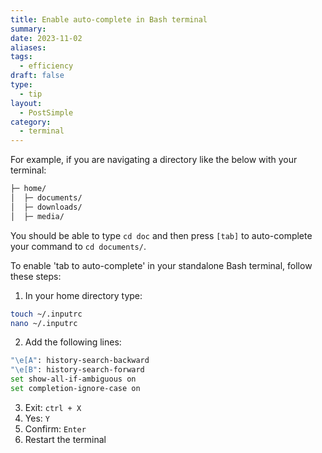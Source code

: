 ```yaml
---
title: Enable auto-complete in Bash terminal
summary: 
date: 2023-11-02
aliases: 
tags:
  - efficiency
draft: false
type:
  - tip
layout:
  - PostSimple
category:
  - terminal
---
```


<Callout text="Using `[tab]` to auto-complete my `cd` commands has always worked in the Bash terminal in VScode by default. When I started using my standalone terminal more, it was not working that way and it was really messing up my flow! Follow these steps to enable auto-complete in your standalone terminal."/>

For example, if you are navigating a directory like the below with your terminal: 
```bash
├─ home/
│  ├─ documents/
│  ├─ downloads/
│  ├─ media/
```

You should be able to type `cd doc` and then press `[tab]` to auto-complete your command to `cd documents/`. 

To enable 'tab to auto-complete' in your standalone Bash terminal, follow these steps: 

1. In your home directory type:

```bash
touch ~/.inputrc
nano ~/.inputrc
```

2. Add the following lines:

```bash
"\e[A": history-search-backward 
"\e[B": history-search-forward 
set show-all-if-ambiguous on 
set completion-ignore-case on
```

3. Exit: `ctrl + X`
4. Yes: `Y`
5. Confirm: `Enter`
6. Restart the terminal 

